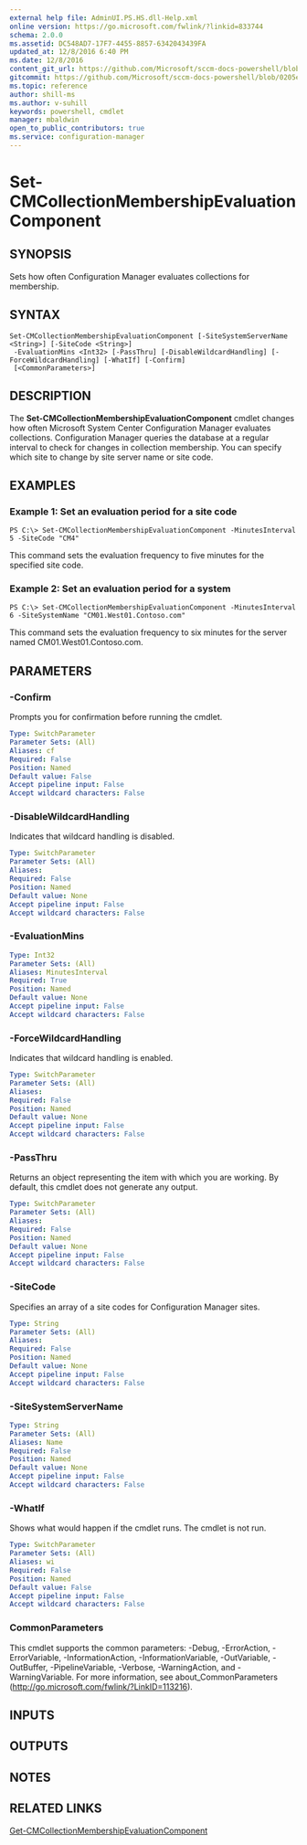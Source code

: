 ```yaml
---
external help file: AdminUI.PS.HS.dll-Help.xml
online version: https://go.microsoft.com/fwlink/?linkid=833744
schema: 2.0.0
ms.assetid: DC548AD7-17F7-4455-8857-6342043439FA
updated_at: 12/8/2016 6:40 PM
ms.date: 12/8/2016
content_git_url: https://github.com/Microsoft/sccm-docs-powershell/blob/master/sccm-cmdlets/ConfigurationManager/vlatest/Set-CMCollectionMembershipEvaluationComponent.md
gitcommit: https://github.com/Microsoft/sccm-docs-powershell/blob/0205e569abecf1b4e1b2b342947b87a3691b29a5/sccm-cmdlets/ConfigurationManager/vlatest/Set-CMCollectionMembershipEvaluationComponent.md
ms.topic: reference
author: shill-ms
ms.author: v-suhill
keywords: powershell, cmdlet
manager: mbaldwin
open_to_public_contributors: true
ms.service: configuration-manager
---
```


# Set-CMCollectionMembershipEvaluationComponent

## SYNOPSIS
Sets how often Configuration Manager evaluates collections for membership.

## SYNTAX

```
Set-CMCollectionMembershipEvaluationComponent [-SiteSystemServerName <String>] [-SiteCode <String>]
 -EvaluationMins <Int32> [-PassThru] [-DisableWildcardHandling] [-ForceWildcardHandling] [-WhatIf] [-Confirm]
 [<CommonParameters>]
```

## DESCRIPTION
The **Set-CMCollectionMembershipEvaluationComponent** cmdlet changes how often Microsoft System Center Configuration Manager evaluates collections.
Configuration Manager queries the database at a regular interval to check for changes in collection membership.
You can specify which site to change by site server name or site code.

## EXAMPLES

### Example 1: Set an evaluation period for a site code
```
PS C:\> Set-CMCollectionMembershipEvaluationComponent -MinutesInterval 5 -SiteCode "CM4"
```

This command sets the evaluation frequency to five minutes for the specified site code.

### Example 2: Set an evaluation period for a system
```
PS C:\> Set-CMCollectionMembershipEvaluationComponent -MinutesInterval 6 -SiteSystemName "CM01.West01.Contoso.com"
```

This command sets the evaluation frequency to six minutes for the server named CM01.West01.Contoso.com.

## PARAMETERS

### -Confirm
Prompts you for confirmation before running the cmdlet.

```yaml
Type: SwitchParameter
Parameter Sets: (All)
Aliases: cf
Required: False
Position: Named
Default value: False
Accept pipeline input: False
Accept wildcard characters: False
```

### -DisableWildcardHandling
Indicates that wildcard handling is disabled.

```yaml
Type: SwitchParameter
Parameter Sets: (All)
Aliases: 
Required: False
Position: Named
Default value: None
Accept pipeline input: False
Accept wildcard characters: False
```

### -EvaluationMins


```yaml
Type: Int32
Parameter Sets: (All)
Aliases: MinutesInterval
Required: True
Position: Named
Default value: None
Accept pipeline input: False
Accept wildcard characters: False
```

### -ForceWildcardHandling
Indicates that wildcard handling is enabled.

```yaml
Type: SwitchParameter
Parameter Sets: (All)
Aliases: 
Required: False
Position: Named
Default value: None
Accept pipeline input: False
Accept wildcard characters: False
```

### -PassThru
Returns an object representing the item with which you are working.
By default, this cmdlet does not generate any output.

```yaml
Type: SwitchParameter
Parameter Sets: (All)
Aliases: 
Required: False
Position: Named
Default value: None
Accept pipeline input: False
Accept wildcard characters: False
```

### -SiteCode
Specifies an array of a site codes for Configuration Manager sites.

```yaml
Type: String
Parameter Sets: (All)
Aliases: 
Required: False
Position: Named
Default value: None
Accept pipeline input: False
Accept wildcard characters: False
```

### -SiteSystemServerName


```yaml
Type: String
Parameter Sets: (All)
Aliases: Name
Required: False
Position: Named
Default value: None
Accept pipeline input: False
Accept wildcard characters: False
```

### -WhatIf
Shows what would happen if the cmdlet runs.
The cmdlet is not run.

```yaml
Type: SwitchParameter
Parameter Sets: (All)
Aliases: wi
Required: False
Position: Named
Default value: False
Accept pipeline input: False
Accept wildcard characters: False
```

### CommonParameters
This cmdlet supports the common parameters: -Debug, -ErrorAction, -ErrorVariable, -InformationAction, -InformationVariable, -OutVariable, -OutBuffer, -PipelineVariable, -Verbose, -WarningAction, and -WarningVariable. For more information, see about_CommonParameters (http://go.microsoft.com/fwlink/?LinkID=113216).

## INPUTS

## OUTPUTS

## NOTES

## RELATED LINKS

[Get-CMCollectionMembershipEvaluationComponent](xref:ConfigurationManager/vlatest/Get-CMCollectionMembershipEvaluationComponent.md)
